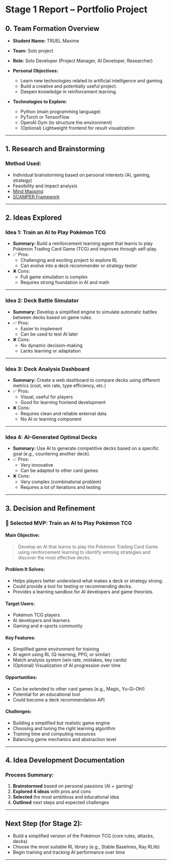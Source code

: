# Stage 1 Report – Portfolio Project

## 0. Team Formation Overview

- **Student Name:** TRUEL Maxime
- **Team:** Solo project
- **Role:** Solo Developer (Project Manager, AI Developer, Researcher)
- **Personal Objectives:**
  - Learn new technologies related to artificial intelligence and gaming.
  - Build a creative and potentially useful project.
  - Deepen knowledge in reinforcement learning.

- **Technologies to Explore:**
  - Python (main programming language)
  - PyTorch or TensorFlow
  - OpenAI Gym (to structure the environment)
  - (Optional) Lightweight frontend for result visualization

---

## 1. Research and Brainstorming

### Method Used:
- Individual brainstorming based on personal interests (AI, gaming, strategy)
- Feasibility and impact analysis
- [Mind Mapping](https://mm.tt/map/3695024987?t=tDBVLK82R3)
- [SCAMPER Framework](https://mm.tt/map/3695079337?t=D1vzNQwlVK)

---

## 2. Ideas Explored

### Idea 1: Train an AI to Play Pokémon TCG
- **Summary:** Build a reinforcement learning agent that learns to play Pokémon Trading Card Game (TCG) and improves through self-play.
- ✅ Pros:
  - Challenging and exciting project to explore RL
  - Can evolve into a deck recommender or strategy tester
- ❌ Cons:
  - Full game simulation is complex
  - Requires strong foundation in AI and math

---

### Idea 2: Deck Battle Simulator
- **Summary:** Develop a simplified engine to simulate automatic battles between decks based on game rules.
- ✅ Pros:
  - Easier to implement
  - Can be used to test AI later
- ❌ Cons:
  - No dynamic decision-making
  - Lacks learning or adaptation

---

### Idea 3: Deck Analysis Dashboard
- **Summary:** Create a web dashboard to compare decks using different metrics (cost, win rate, type efficiency, etc.)
- ✅ Pros:
  - Visual, useful for players
  - Good for learning frontend development
- ❌ Cons:
  - Requires clean and reliable external data
  - No AI or learning component

---

### Idea 4: AI-Generated Optimal Decks
- **Summary:** Use AI to generate competitive decks based on a specific goal (e.g., countering another deck).
- ✅ Pros:
  - Very innovative
  - Can be adapted to other card games
- ❌ Cons:
  - Very complex (combinatorial problem)
  - Requires a lot of iterations and testing

---

## 3. Decision and Refinement

### 🎯 Selected MVP: Train an AI to Play Pokémon TCG

#### Main Objective:
> Develop an AI that learns to play the Pokémon Trading Card Game using reinforcement learning to identify winning strategies and discover the most effective decks.

#### Problem It Solves:
- Helps players better understand what makes a deck or strategy strong.
- Could provide a tool for testing or recommending decks.
- Provides a learning sandbox for AI developers and game theorists.

#### Target Users:
- Pokémon TCG players
- AI developers and learners
- Gaming and e-sports community

#### Key Features:
- Simplified game environment for training
- AI agent using RL (Q-learning, PPO, or similar)
- Match analysis system (win rate, mistakes, key cards)
- (Optional) Visualization of AI progression over time

#### Opportunities:
- Can be extended to other card games (e.g., Magic, Yu-Gi-Oh!)
- Potential for an educational tool
- Could become a deck recommendation API

#### Challenges:
- Building a simplified but realistic game engine
- Choosing and tuning the right learning algorithm
- Training time and computing resources
- Balancing game mechanics and abstraction level

---

## 4. Idea Development Documentation

### Process Summary:

1. **Brainstormed** based on personal passions (AI + gaming)
2. **Explored 4 ideas** with pros and cons
3. **Selected** the most ambitious and educational idea
4. **Outlined** next steps and expected challenges

---

## Next Step (for Stage 2):

- Build a simplified version of the Pokémon TCG (core rules, attacks, decks)
- Choose the most suitable RL library (e.g., Stable Baselines, Ray RLlib)
- Begin training and tracking AI performance over time

---
